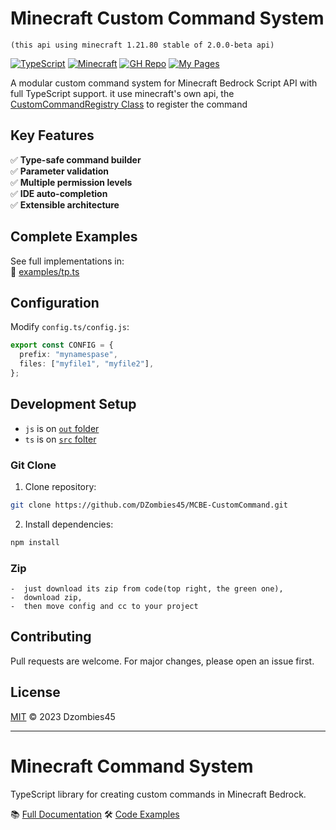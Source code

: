 # Minecraft Custom Command System

```text
(this api using minecraft 1.21.80 stable of 2.0.0-beta api)
```

[![TypeScript](https://img.shields.io/badge/TypeScript-4.9%2B-blue)](https://www.typescriptlang.org/)
[![Minecraft](https://img.shields.io/badge/Minecraft-Bedrock_1.21%2B-green)](https://www.minecraft.net/)
[![GH Repo](https://img.shields.io/badge/GitHub-Repo-yelow)](https://github.com/DZombies45/MCBE-CustomCommand/)
[![My Pages](https://img.shields.io/badge/My-Pages-yelow)](https://dzombies45.github.io/)

A modular custom command system for Minecraft Bedrock Script API with full TypeScript support.
it use minecraft's own api, the [CustomCommandRegistry Class](https://learn.microsoft.com/id-id/minecraft/creator/scriptapi/minecraft/server/customcommandregistry?view=minecraft-bedrock-experimental&viewFallbackFrom=minecraft-bedrock-stable) to register the command

## Key Features

✅ **Type-safe command builder**  
✅ **Parameter validation**  
✅ **Multiple permission levels**  
✅ **IDE auto-completion**  
✅ **Extensible architecture**

## Complete Examples

See full implementations in:  
📁 [examples/tp.ts](https://github.com/DZombies45/MCBE-CustomCommand/blob/main/example/tp.ts)

## Configuration

Modify `config.ts/config.js`:

```typescript
export const CONFIG = {
  prefix: "mynamespase",
  files: ["myfile1", "myfile2"],
};
```

## Development Setup

- `js` is on [`out` folder](https://github.com/DZombies45/MCBE-CustomCommand/tree/main/out)
- `ts` is on [`src` folter](https://github.com/DZombies45/MCBE-CustomCommand/tree/main/src)

### Git Clone

1. Clone repository:

```bash
git clone https://github.com/DZombies45/MCBE-CustomCommand.git
```

2. Install dependencies:

```bash
npm install
```

### Zip

```text
-  just download its zip from code(top right, the green one),
-  download zip,
-  then move config and cc to your project
```

## Contributing

Pull requests are welcome. For major changes, please open an issue first.

## License

[MIT](https://github.com/DZombies45/MCBE-CustomCommand/blob/main/LICENSE) © 2023 Dzombies45

---

# Minecraft Command System

TypeScript library for creating custom commands in Minecraft Bedrock.

📚 [Full Documentation](https://dzombies45.github.io/MCBE-CustomCommand/modules.html)
🛠 [Code Examples](https://github.com/DZombies45/MCBE-CustomCommand/tree/main/src/example)
